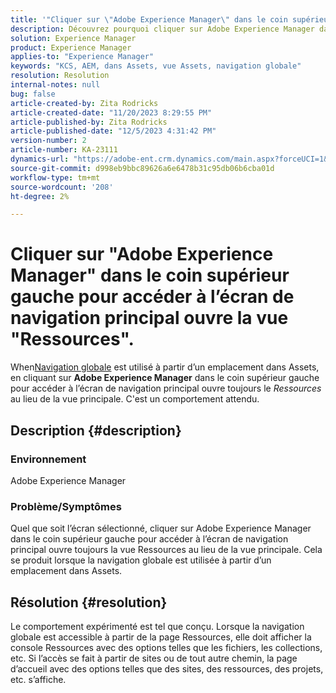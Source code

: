 ```yaml
---
title: '"Cliquer sur \"Adobe Experience Manager\" dans le coin supérieur gauche pour accéder à l’écran de navigation principal ouvre la vue \"Ressources\".'
description: Découvrez pourquoi cliquer sur Adobe Experience Manager dans le coin supérieur gauche ouvre la vue Ressources au lieu de la vue principale.
solution: Experience Manager
product: Experience Manager
applies-to: "Experience Manager"
keywords: "KCS, AEM, dans Assets, vue Assets, navigation globale"
resolution: Resolution
internal-notes: null
bug: false
article-created-by: Zita Rodricks
article-created-date: "11/20/2023 8:29:55 PM"
article-published-by: Zita Rodricks
article-published-date: "12/5/2023 4:31:42 PM"
version-number: 2
article-number: KA-23111
dynamics-url: "https://adobe-ent.crm.dynamics.com/main.aspx?forceUCI=1&pagetype=entityrecord&etn=knowledgearticle&id=1866d78d-e387-ee11-8179-6045bd006b3d"
source-git-commit: d998eb9bbc89626a6e6478b31c95db06b6cba01d
workflow-type: tm+mt
source-wordcount: '208'
ht-degree: 2%

---
```


# Cliquer sur &quot;Adobe Experience Manager&quot; dans le coin supérieur gauche pour accéder à l’écran de navigation principal ouvre la vue &quot;Ressources&quot;.


When[Navigation globale](https://experienceleague.adobe.com/docs/experience-manager-cloud-service/content/sites/authoring/getting-started/basic-handling.html?lang=en#global-navigation) est utilisé à partir d’un emplacement dans Assets, en cliquant sur <b>Adobe Experience Manager</b> dans le coin supérieur gauche pour accéder à l’écran de navigation principal ouvre toujours le *Ressources* au lieu de la vue principale. C&#39;est un comportement attendu.

## Description {#description}


### Environnement

Adobe Experience Manager

### Problème/Symptômes

Quel que soit l’écran sélectionné, cliquer sur Adobe Experience Manager dans le coin supérieur gauche pour accéder à l’écran de navigation principal ouvre toujours la vue Ressources au lieu de la vue principale. Cela se produit lorsque la navigation globale est utilisée à partir d’un emplacement dans Assets.


## Résolution {#resolution}


Le comportement expérimenté est tel que conçu. Lorsque la navigation globale est accessible à partir de la page Ressources, elle doit afficher la console Ressources avec des options telles que les fichiers, les collections, etc. Si l’accès se fait à partir de sites ou de tout autre chemin, la page d’accueil avec des options telles que des sites, des ressources, des projets, etc. s’affiche.

